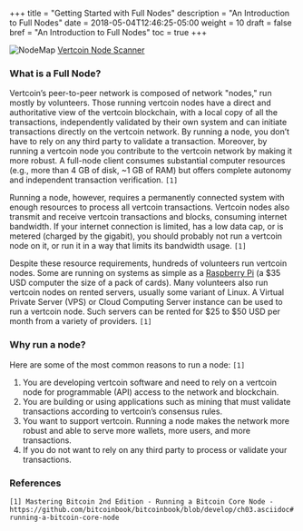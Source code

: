 +++
title = "Getting Started with Full Nodes"
description = "An Introduction to Full Nodes"
date = 2018-05-04T12:46:25-05:00
weight = 10
draft = false
bref = "An Introduction to Full Nodes"
toc = true
+++

![NodeMap](https://i.imgur.com/rzj5SU2.png)
[Vertcoin Node Scanner](https://scanner.vertcoin.org/nodes) 

### What is a Full Node?

Vertcoin’s peer-to-peer network is composed of network "nodes," run mostly by volunteers. Those running vertcoin nodes have a direct and authoritative view of the vertcoin blockchain, with a local copy of all the transactions, independently validated by their own system and can initiate transactions directly on the vertcoin network. By running a node, you don’t have to rely on any third party to validate a transaction. Moreover, by running a vertcoin node you contribute to the vertcoin network by making it more robust. A full-node client consumes substantial computer resources (e.g., more than 4 GB of disk, ~1 GB of RAM) but offers complete autonomy and independent transaction verification. `[1]`

Running a node, however, requires a permanently connected system with enough resources to process all vertcoin transactions. Vertcoin nodes also transmit and receive vertcoin transactions and blocks, consuming internet bandwidth. If your internet connection is limited, has a low data cap, or is metered (charged by the gigabit), you should probably not run a vertcoin node on it, or run it in a way that limits its bandwidth usage. `[1]`

Despite these resource requirements, hundreds of volunteers run vertcoin nodes. Some are running on systems as simple as a [Raspberry Pi](/FullNodes/raspberry-pi/) (a $35 USD computer the size of a pack of cards). Many volunteers also run vertcoin nodes on rented servers, usually some variant of Linux. A Virtual Private Server (VPS) or Cloud Computing Server instance can be used to run a vertcoin node. Such servers can be rented for $25 to $50 USD per month from a variety of providers. `[1]`

### Why run a node?

Here are some of the most common reasons to run a node: `[1]`

1. You are developing vertcoin software and need to rely on a vertcoin node for programmable (API) access to the network and blockchain.
2. You are building or using applications such as mining that must validate transactions according to vertcoin’s consensus rules.
3. You want to support vertcoin. Running a node makes the network more robust and able to serve more wallets, more users, and more transactions.
4. If you do not want to rely on any third party to process or validate your transactions.

### References 
`[1] Mastering Bitcoin 2nd Edition - Running a Bitcoin Core Node - https://github.com/bitcoinbook/bitcoinbook/blob/develop/ch03.asciidoc#running-a-bitcoin-core-node`
